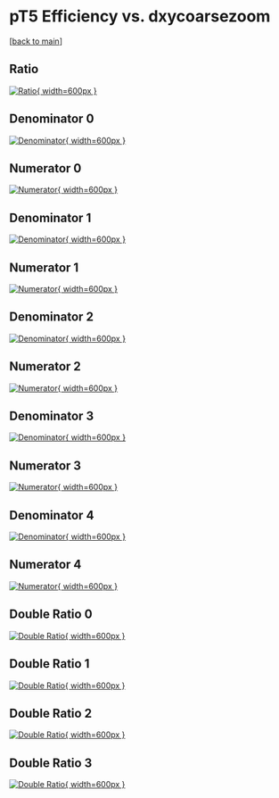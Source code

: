 # pT5 Efficiency vs. dxycoarsezoom

[[back to main](./)]



## Ratio

[![Ratio](../mtv/var/pT5_loweta_0_1_eff_dxycoarsezoom.png){ width=600px }](../mtv/var/pT5_loweta_0_1_eff_dxycoarsezoom.pdf)

## Denominator 0

[![Denominator](../mtv/den/pT5_loweta_0_1_eff_dxycoarsezoom_den0.png){ width=600px }](../mtv/den/pT5_loweta_0_1_eff_dxycoarsezoom_den0.pdf)

## Numerator 0

[![Numerator](../mtv/num/pT5_loweta_0_1_eff_dxycoarsezoom_num0.png){ width=600px }](../mtv/num/pT5_loweta_0_1_eff_dxycoarsezoom_num0.pdf)

## Denominator 1

[![Denominator](../mtv/den/pT5_loweta_0_1_eff_dxycoarsezoom_den1.png){ width=600px }](../mtv/den/pT5_loweta_0_1_eff_dxycoarsezoom_den1.pdf)

## Numerator 1

[![Numerator](../mtv/num/pT5_loweta_0_1_eff_dxycoarsezoom_num1.png){ width=600px }](../mtv/num/pT5_loweta_0_1_eff_dxycoarsezoom_num1.pdf)

## Denominator 2

[![Denominator](../mtv/den/pT5_loweta_0_1_eff_dxycoarsezoom_den2.png){ width=600px }](../mtv/den/pT5_loweta_0_1_eff_dxycoarsezoom_den2.pdf)

## Numerator 2

[![Numerator](../mtv/num/pT5_loweta_0_1_eff_dxycoarsezoom_num2.png){ width=600px }](../mtv/num/pT5_loweta_0_1_eff_dxycoarsezoom_num2.pdf)

## Denominator 3

[![Denominator](../mtv/den/pT5_loweta_0_1_eff_dxycoarsezoom_den3.png){ width=600px }](../mtv/den/pT5_loweta_0_1_eff_dxycoarsezoom_den3.pdf)

## Numerator 3

[![Numerator](../mtv/num/pT5_loweta_0_1_eff_dxycoarsezoom_num3.png){ width=600px }](../mtv/num/pT5_loweta_0_1_eff_dxycoarsezoom_num3.pdf)

## Denominator 4

[![Denominator](../mtv/den/pT5_loweta_0_1_eff_dxycoarsezoom_den4.png){ width=600px }](../mtv/den/pT5_loweta_0_1_eff_dxycoarsezoom_den4.pdf)

## Numerator 4

[![Numerator](../mtv/num/pT5_loweta_0_1_eff_dxycoarsezoom_num4.png){ width=600px }](../mtv/num/pT5_loweta_0_1_eff_dxycoarsezoom_num4.pdf)

## Double Ratio 0

[![Double Ratio](../mtv/ratio/pT5_loweta_0_1_eff_dxycoarsezoom_ratio0.png){ width=600px }](../mtv/ratio/pT5_loweta_0_1_eff_dxycoarsezoom_ratio0.pdf)

## Double Ratio 1

[![Double Ratio](../mtv/ratio/pT5_loweta_0_1_eff_dxycoarsezoom_ratio1.png){ width=600px }](../mtv/ratio/pT5_loweta_0_1_eff_dxycoarsezoom_ratio1.pdf)

## Double Ratio 2

[![Double Ratio](../mtv/ratio/pT5_loweta_0_1_eff_dxycoarsezoom_ratio2.png){ width=600px }](../mtv/ratio/pT5_loweta_0_1_eff_dxycoarsezoom_ratio2.pdf)

## Double Ratio 3

[![Double Ratio](../mtv/ratio/pT5_loweta_0_1_eff_dxycoarsezoom_ratio3.png){ width=600px }](../mtv/ratio/pT5_loweta_0_1_eff_dxycoarsezoom_ratio3.pdf)

